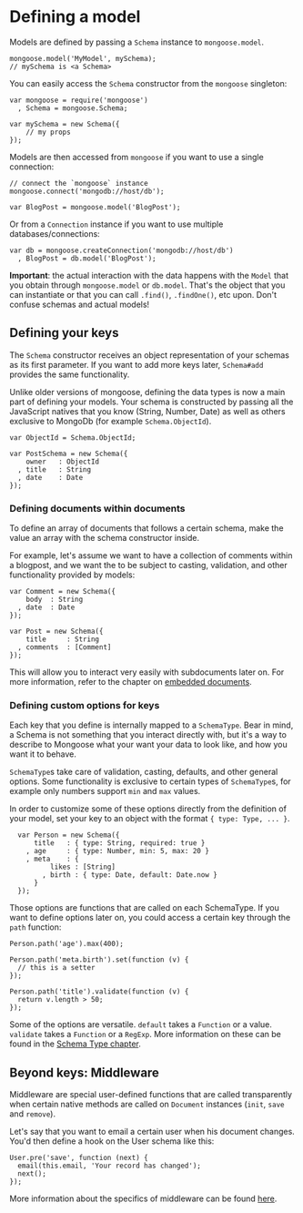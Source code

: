 
Defining a model
================

Models are defined by passing a `Schema` instance to `mongoose.model`.

    mongoose.model('MyModel', mySchema);
    // mySchema is <a Schema>

You can easily access the `Schema` constructor from the `mongoose` singleton:

    var mongoose = require('mongoose')
      , Schema = mongoose.Schema;

    var mySchema = new Schema({
        // my props
    });

Models are then accessed from `mongoose` if you want to use a single
connection:

    // connect the `mongoose` instance
    mongoose.connect('mongodb://host/db');

    var BlogPost = mongoose.model('BlogPost');

Or from a `Connection` instance if you want to use multiple
databases/connections:

    var db = mongoose.createConnection('mongodb://host/db')
      , BlogPost = db.model('BlogPost');

**Important**: the actual interaction with the data happens with the `Model`
that you obtain through `mongoose.model` or `db.model`. That's the object that
you can instantiate or that you can call `.find()`, `.findOne()`, etc upon.
Don't confuse schemas and actual models!

## Defining your keys

The `Schema` constructor receives an object representation of your schemas as
its first parameter. If you want to add more keys later, `Schema#add` provides
the same functionality.

Unlike older versions of mongoose, defining the data types is now a main part
of defining your models. Your schema is constructed by passing all the
JavaScript natives that you know (String, Number, Date) as well as others
exclusive to MongoDb (for example `Schema.ObjectId`).

    var ObjectId = Schema.ObjectId;

    var PostSchema = new Schema({
        owner   : ObjectId
      , title   : String
      , date    : Date
    });

### Defining documents within documents

To define an array of documents that follows a certain schema, make the value
an array with the schema constructor inside.

For example, let's assume we want to have a collection of comments within a
blogpost, and we want the to be subject to casting, validation, and other
functionality provided by models:

    var Comment = new Schema({
        body  : String
      , date  : Date
    });

    var Post = new Schema({
        title     : String
      , comments  : [Comment]
    });

This will allow you to interact very easily with subdocuments later on. For
more information, refer to the chapter on
[embedded documents](/docs/embedded-documents.html).

### Defining custom options for keys

Each key that you define is internally mapped to a `SchemaType`. Bear in mind, a
Schema is not something that you interact directly with, but it's a way to
describe to Mongoose what your want your data to look like, and how you want
it to behave.

`SchemaType`s take care of validation, casting, defaults, and other general
options. Some functionality is exclusive to certain types of `SchemaType`s, for
example only numbers support `min` and `max` values.

In order to customize some of these options directly from the definition of
your model, set your key to an object with the format `{ type: Type, ... }`.

      var Person = new Schema({
          title   : { type: String, required: true }
        , age     : { type: Number, min: 5, max: 20 }
        , meta    : {
              likes : [String]
            , birth : { type: Date, default: Date.now }
          }
      });

Those options are functions that are called on each SchemaType.
If you want to define options later on, you could access a certain key through
the `path` function:

    Person.path('age').max(400);

    Person.path('meta.birth').set(function (v) {
      // this is a setter
    });

    Person.path('title').validate(function (v) {
      return v.length > 50;
    });

Some of the options are versatile. `default` takes a `Function` or a value.
`validate` takes a `Function` or a `RegExp`. More information on these can be
found in the [Schema Type chapter](/docs/schematypes.html).

## Beyond keys: Middleware

Middleware are special user-defined functions that are called transparently
when certain native methods are called on `Document` instances (`init`, `save`
and `remove`).

Let's say that you want to email a certain user when his document changes.
You'd then define a hook on the User schema like this:

    User.pre('save', function (next) {
      email(this.email, 'Your record has changed');
      next();
    });

More information about the specifics of middleware can be found [here](/docs/middleware.html).
